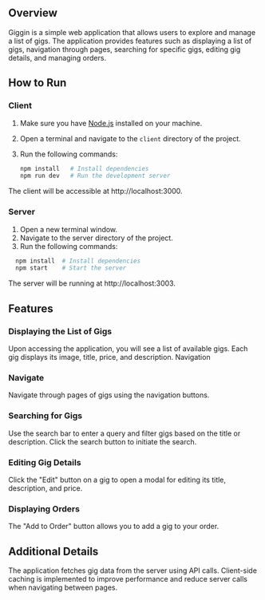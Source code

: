 ## Overview

Giggin is a simple web application that allows users to explore and manage a list of gigs. The application provides features such as displaying a list of gigs, navigation through pages, searching for specific gigs, editing gig details, and managing orders.

## How to Run

### Client

1. Make sure you have [Node.js](https://nodejs.org/) installed on your machine.
2. Open a terminal and navigate to the `client` directory of the project.
3. Run the following commands:

   ```bash
   npm install   # Install dependencies
   npm run dev   # Run the development server
   ```
The client will be accessible at http://localhost:3000.

### Server
1. Open a new terminal window.
2. Navigate to the server directory of the project.
3. Run the following commands:

 ```bash
   npm install  # Install dependencies
   npm start    # Start the server
 ```  

The server will be running at http://localhost:3003.

## Features
### Displaying the List of Gigs
Upon accessing the application, you will see a list of available gigs.
Each gig displays its image, title, price, and description.
Navigation
### Navigate
Navigate through pages of gigs using the navigation buttons.
### Searching for Gigs
Use the search bar to enter a query and filter gigs based on the title or description.
Click the search button to initiate the search.
### Editing Gig Details
Click the "Edit" button on a gig to open a modal for editing its title, description, and price.
### Displaying Orders
The "Add to Order" button allows you to add a gig to your order.
## Additional Details
The application fetches gig data from the server using API calls.
Client-side caching is implemented to improve performance and reduce server calls when navigating between pages.

